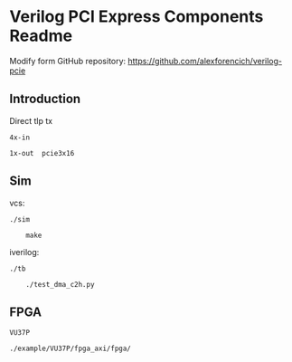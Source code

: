 # Verilog PCI Express Components Readme

Modify form  GitHub repository: https://github.com/alexforencich/verilog-pcie

## Introduction

Direct tlp tx 

	4x-in

	1x-out  pcie3x16

## Sim

vcs:

	./sim
  
		make

iverilog:

	./tb

		./test_dma_c2h.py


## FPGA

	VU37P

	./example/VU37P/fpga_axi/fpga/


